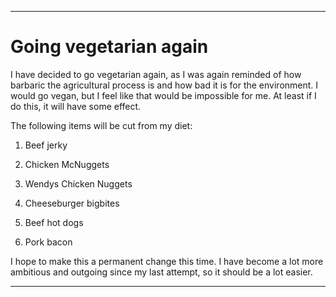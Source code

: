 
***

# Going vegetarian again

I have decided to go vegetarian again, as I was again reminded of how barbaric the agricultural process is and how bad it is for the environment. I would go vegan, but I feel like that would be impossible for me. At least if I do this, it will have some effect.

The following items will be cut from my diet:

1. Beef jerky

2. Chicken McNuggets

3. Wendys Chicken Nuggets

4. Cheeseburger bigbites

5. Beef hot dogs

6. Pork bacon

I hope to make this a permanent change this time. I have become a lot more ambitious and outgoing since my last attempt, so it should be a lot easier.

***
